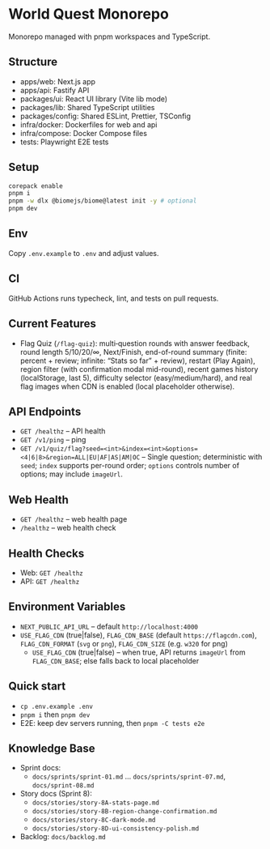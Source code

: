 # World Quest Monorepo

Monorepo managed with pnpm workspaces and TypeScript.

## Structure

- apps/web: Next.js app
- apps/api: Fastify API
- packages/ui: React UI library (Vite lib mode)
- packages/lib: Shared TypeScript utilities
- packages/config: Shared ESLint, Prettier, TSConfig
- infra/docker: Dockerfiles for web and api
- infra/compose: Docker Compose files
- tests: Playwright E2E tests

## Setup

```bash
corepack enable
pnpm i
pnpm -w dlx @biomejs/biome@latest init -y # optional
pnpm dev
```

## Env

Copy `.env.example` to `.env` and adjust values.

## CI

GitHub Actions runs typecheck, lint, and tests on pull requests.

## Current Features

- Flag Quiz (`/flag-quiz`): multi‑question rounds with answer feedback, round length 5/10/20/∞, Next/Finish, end-of-round summary (finite: percent + review; infinite: “Stats so far” + review), restart (Play Again), region filter (with confirmation modal mid-round), recent games history (localStorage, last 5), difficulty selector (easy/medium/hard), and real flag images when CDN is enabled (local placeholder otherwise).

## API Endpoints

- `GET /healthz` – API health
- `GET /v1/ping` – ping
- `GET /v1/quiz/flag?seed=<int>&index=<int>&options=<4|6|8>&region=ALL|EU|AF|AS|AM|OC` – Single question; deterministic with `seed`; `index` supports per-round order; `options` controls number of options; may include `imageUrl`.

## Web Health

- `GET /healthz` – web health page
- `/healthz` – web health check

## Health Checks

- Web: `GET /healthz`
- API: `GET /healthz`

## Environment Variables

- `NEXT_PUBLIC_API_URL` – default `http://localhost:4000`
- `USE_FLAG_CDN` (true|false), `FLAG_CDN_BASE` (default `https://flagcdn.com`), `FLAG_CDN_FORMAT` (`svg` or `png`), `FLAG_CDN_SIZE` (e.g. `w320` for png)
  - `USE_FLAG_CDN` (true|false) – when true, API returns `imageUrl` from `FLAG_CDN_BASE`; else falls back to local placeholder

## Quick start

- `cp .env.example .env`
- `pnpm i` then `pnpm dev`
- E2E: keep dev servers running, then `pnpm -C tests e2e`

## Knowledge Base
- Sprint docs:
  - `docs/sprints/sprint-01.md` … `docs/sprints/sprint-07.md`, `docs/sprint-08.md`
- Story docs (Sprint 8):
  - `docs/stories/story-8A-stats-page.md`
  - `docs/stories/story-8B-region-change-confirmation.md`
  - `docs/stories/story-8C-dark-mode.md`
  - `docs/stories/story-8D-ui-consistency-polish.md`
- Backlog: `docs/backlog.md`
